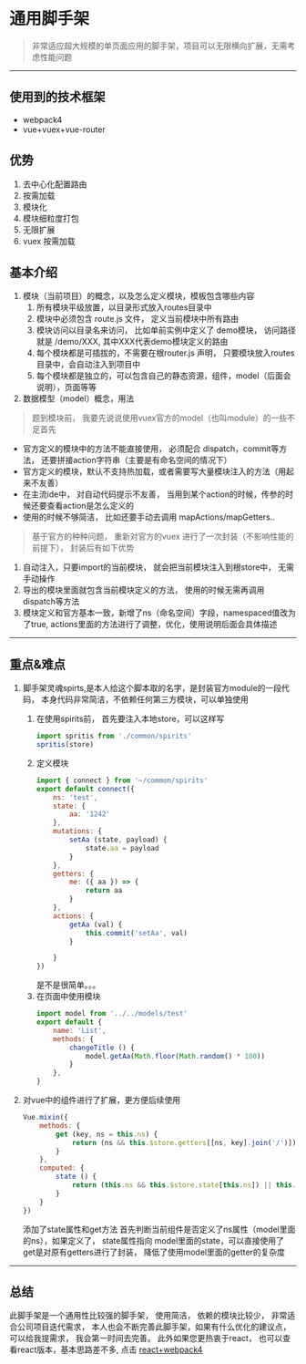 通用脚手架
=======================
>非常适应超大规模的单页面应用的脚手架，项目可以无限横向扩展，无需考虑性能问题 
--------------------------
使用到的技术框架
-----------------------
* webpack4
* vue+vuex+vue-router

优势
-----------------------
1. 去中心化配置路由
2. 按需加载
3. 模块化
4. 模块细粒度打包
5. 无限扩展
6. vuex 按需加载

基本介绍
-----------------------
1. 模块（当前项目）的概念，以及怎么定义模块，模板包含哪些内容
    1. 所有模块平级放置，以目录形式放入routes目录中
    2. 模块中必须包含 route.js 文件， 定义当前模块中所有路由
    3. 模块访问以目录名来访问， 比如单前实例中定义了 demo模块， 访问路径就是  /demo/XXX, 其中XXX代表demo模块定义的路由
    4. 每个模块都是可插拔的，不需要在根router.js 声明， 只要模块放入routes目录中，会自动注入到项目中
    5. 每个模块都是独立的，可以包含自己的静态资源，组件，model（后面会说明），页面等等
2. 数据模型（model）概念，用法
>题到模块前， 我要先说说使用vuex官方的model（也叫module）的一些不足首先
   *  官方定义的模块中的方法不能直接使用， 必须配合 dispatch，commit等方法， 还要拼接action字符串（主要是有命名空间的情况下）
   *  官方定义的模块，默认不支持热加载，或者需要写大量模块注入的方法（用起来不友善）
   *  在主流ide中， 对自动代码提示不友善， 当用到某个action的时候，传参的时候还要查看action是怎么定义的
   * 使用的时候不够简洁， 比如还要手动去调用 mapActions/mapGetters..
  
>基于官方的种种问题， 重新对官方的vuex 进行了一次封装（不影响性能的前提下）， 封装后有如下优势
   1. 自动注入，只要import的当前模块， 就会把当前模块注入到根store中， 无需手动操作
   2. 导出的模块里面就包含当前模块定义的方法， 使用的时候无需再调用dispatch等方法
   3. 模块定义和官方基本一致，新增了ns（命名空间）字段，namespaced值改为了true, actions里面的方法进行了调整，优化，使用说明后面会具体描述

-------------------
重点&难点
-----------------------

1. 脚手架灵魂spirts,是本人给这个脚本取的名字，是封装官方module的一段代码， 本身代码非常简洁，不依赖任何第三方模块，可以单独使用
    
    1. 在使用spirits前， 首先要注入本地store，可以这样写
        ~~~javascript
        import spritis from './common/spirits'
        spritis(store)
        ~~~
    2. 定义模块
        ~~~javascript
        import { connect } from '~/common/spirits'
        export default connect({
            ns: 'test',
            state: {
                aa: '1242'
            },
            mutations: {
                setAa (state, payload) {
                    state.aa = payload
                }
            },
            getters: {
                me: ({ aa }) => {
                    return aa
                }
            },
            actions: {
                getAa (val) {
                    this.commit('setAa', val)
                }
        
            }
        })
        ~~~
        是不是很简单。。。
    3. 在页面中使用模块
        ~~~javascript
        import model from '../../models/test'
        export default {
            name: 'List',
            methods: {
                changeTitle () {
                    model.getAa(Math.floor(Math.random() * 100))
                }
            },
        }
        ~~~
2. 对vue中的组件进行了扩展，更方便后续使用
    ~~~javascript
    Vue.mixin({
        methods: {
            get (key, ns = this.ns) {
                return (ns && this.$store.getters[[ns, key].join('/')]) || this.$store.getters[key]
            }
        },
        computed: {
            state () {
                return (this.ns && this.$store.state[this.ns]) || this.$store.state
            }
        }
    })
    ~~~
    添加了state属性和get方法
    首先判断当前组件是否定义了ns属性（model里面的ns），如果定义了， state属性指向 model里面的state，可以直接使用了
    get是对原有getters进行了封装， 降低了使用model里面的getter的复杂度

---------------------
总结
-------------------------
此脚手架是一个通用性比较强的脚手架， 使用简洁， 依赖的模块比较少， 非常适合公司项目迭代需求，
本人也会不断完善此脚手架，如果有什么优化的建议点， 可以给我提需求， 我会第一时间去完善。
此外如果您更热衷于react， 也可以查看react版本，基本思路差不多, 点击
[react+webpack4](https://github.com/sampsonli/reactwebpack4)

